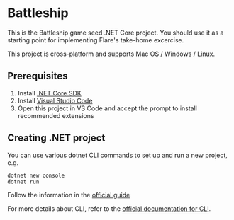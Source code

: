 # Battleship

This is the Battleship game seed .NET Core project. You should use it as a starting point for implementing Flare's take-home excercise.

This project is cross-platform and supports Mac OS / Windows / Linux.

## Prerequisites

1. Install [.NET Core SDK](https://dotnet.microsoft.com/download)
2. Install [Visual Studio Code](https://code.visualstudio.com/)
3. Open this project in VS Code and accept the prompt to install recommended extensions

## Creating .NET project

You can use various dotnet CLI commands to set up and run a new project, e.g.
```
dotnet new console
dotnet run
```
Follow the information in the [official guide](https://docs.microsoft.com/en-us/dotnet/core/tutorials/with-visual-studio-code)

For more details about CLI, refer to the [official documentation for CLI](https://docs.microsoft.com/en-us/dotnet/core/tools/?tabs=netcore2x).
